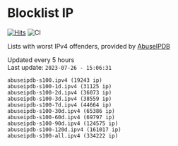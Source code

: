 # Blocklist IP

[![Hits](https://hits.seeyoufarm.com/api/count/incr/badge.svg?url=https%3A%2F%2Fgithub.com%2Fborestad%2Fblocklist-ip%2F&count_bg=%2379C83D&title_bg=%23555555&icon=&icon_color=%23E7E7E7&title=hits&edge_flat=false)](https://hits.seeyoufarm.com)  ![CI](https://img.shields.io/github/workflow/status/borestad/blocklist-ip/CI?style=flat-square)

Lists with worst IPv4 offenders, provided by [AbuseIPDB](https://www.abuseipdb.com/)

<!-- FOOTER-PLACEHOLDER -->
Updated every 5 hours<br>
Last update: `2023-07-26 - 15:06:31`
```
abuseipdb-s100.ipv4 (19243 ip)
abuseipdb-s100-1d.ipv4 (31125 ip)
abuseipdb-s100-2d.ipv4 (36073 ip)
abuseipdb-s100-3d.ipv4 (38559 ip)
abuseipdb-s100-7d.ipv4 (44664 ip)
abuseipdb-s100-30d.ipv4 (65386 ip)
abuseipdb-s100-60d.ipv4 (69797 ip)
abuseipdb-s100-90d.ipv4 (124575 ip)
abuseipdb-s100-120d.ipv4 (161017 ip)
abuseipdb-s100-all.ipv4 (334222 ip)
```
